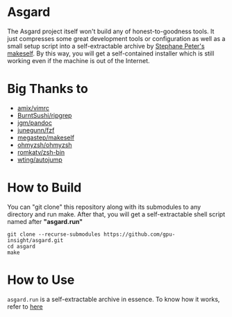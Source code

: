 # Asgard

The Asgard project itself won't build any of honest-to-goodness tools. It just compresses some great development tools or configuration as well as a small setup script into a self-extractable archive by [Stephane Peter's makeself](https://github.com/megastep/makeself). By this way, you will get a self-contained installer which is still working even if the machine is out of the Internet.

# Big Thanks to

- [amix/vimrc](https://github.com/amix/vimrc)
- [BurntSushi/ripgrep](https://github.com/BurntSushi/ripgrep)
- [jgm/pandoc](https://github.com/jgm/pandoc)
- [junegunn/fzf](https://github.com/junegunn/fzf)
- [megastep/makeself](https://github.com/megastep/makeself)
- [ohmyzsh/ohmyzsh](https://github.com/ohmyzsh/ohmyzsh)
- [romkatv/zsh-bin](https://github.com/romkatv/zsh-bin)
- [wting/autojump](https://github.com/wting/autojump)

# How to Build

You can "git clone" this repository along with its submodules to any directory and run make. After that, you will get a self-extractable shell script named after **"asgard.run"**

```
git clone --recurse-submodules https://github.com/gpu-insight/asgard.git
cd asgard
make
```

# How to Use

`asgard.run` is a self-extractable archive in essence. To know how it works, refer to [here](https://github.com/megastep/makeself)
